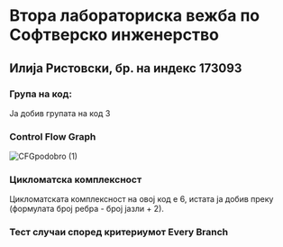 # Втора лабораториска вежба по Софтверско инженерство

## Илија Ристовски, бр. на индекс 173093

### Група на код: 

Ја добив групата на код 3

###  Control Flow Graph

![CFGpodobro (1)](https://user-images.githubusercontent.com/62071112/84546641-0abe3980-ad02-11ea-87cb-b62478fa5df8.png)


### Цикломатска комплексност

Цикломатската комплексност на овој код е 6, истата ја добив преку (формулата број ребра - број јазли + 2).

### Тест случаи според критериумот  Every Branch 

